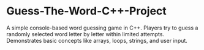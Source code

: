 # Guess-The-Word-C++-Project
A simple console-based word guessing game in C++. Players try to guess a randomly selected word letter by letter within limited attempts. Demonstrates basic concepts like arrays, loops, strings, and user input.
